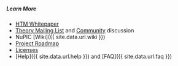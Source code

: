 ##### Learn More

* <i class="fa fa-fw fa-file-pdf-o"></i> [HTM Whitepaper]()
* [Theory Mailing List]() and [Community]() discussion
* NuPIC [Wiki]({{ site.data.url.wiki }})
* [Project Roadmap]()
* [Licenses]()
* [Help]({{ site.data.url.help }}) and [FAQ]({{ site.data.url.faq }})
